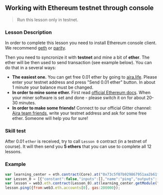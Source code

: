 ## Working with Ethereum testnet through console

> Run this lesson only in testnet.

### Lesson Description

In order to complete this lesson you need to install Ethereum console client. We recommend [geth](https://github.com/ethereum/go-ethereum#automated-development-builds) or [parity](https://ethcore.io/parity.html).

Then you need to syncronize it with **testnet** and mine a bit of **ether**. The ether will be then used to send transaction (see example below). You can do that in a several ways:

- **The easiest one.** You can get free 0.01 ether by going to [aira.life](http://aira.life/tap/). Please enter your testnet address and press "Send 0.01 ether" button. In about 1 minute your balance must be changed.
- **In order to mine some ether.** First read [official Ethereum docs](http://www.ethdocs.org/en/latest/mining.html#using-geth). When your miner software is set and done - please switch it on for about 20-30 minutes.
- **In order to make some friends!** Connect to our official Gitter channel: [Aira team friends](https://gitter.im/airalab/friends), write your testnet address and ask for some free ether. Someone will help you for sure!

### Skill test

After 0.01 `ether` is received, try to call `Lesson 0` contract (in a testnet of course). It will then send you **5 ethers** that you can use to complete all 12 lessons.

### Example

```js
var learning_center = eth.contract(Core).at("0x73c5f07b929867951aa2b61f30773dba627d4779");
var Lesson_0 = [{"constant":false,"inputs":[],"name":"ping","outputs":[],"type":"function"},{"constant":true,"inputs":[{"name":"","type":"address"}],"name":"isSended","outputs":[{"name":"","type":"bool"}],"type":"function"}];
var lesson = web3.eth.contract(Lesson_0).at(learning_center.getModule("Lesson_0");
lesson.ping({from:web3.eth.accounts[0], gas:200000});
```
